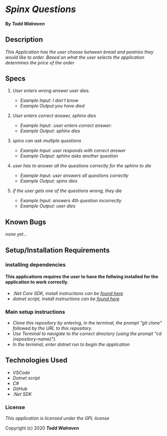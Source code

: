 # _Spinx Questions_

#### By _**Todd Walraven**_

## Description

_This Application has the user choose between bread and pastries they would like to order. Based on what the user selects the application determines the price of the order_

## Specs

1. _User enters wrong answer user dies._
    *   _Example Input: I don't know_
    *   _Example Output:you have died_

2. _User enters correct answer, sphinx dies_
    *	_Example Input: :user enters correct answer:_
    *   _Example Output: sphinx dies_ 

3. _spinx can ask multiple questions_
    *	_Example Input: user responds with correct answer_
    *   _Example Output: sphinx asks another question_

4. _user has to answer all the questions correctly for the sphinx to die_
    *	_Example Input: user answers all questions correctly_
    *	_Example Output: spinx dies_

5. _if the user gets one of the questions wrong, they die_
    *	_Example Input: answers 4th question incorrectly_
    *	_Example Output: user dies_



## Known Bugs
_none yet..._

## Setup/Installation Requirements

### installing dependencies

#### This applications requires the user to have the follwing installed for the application to work correctly.

* _.Net Core SDK, install instructions can be [found here](https://www.learnhowtoprogram.com/c-and-net/getting-started-with-c/installing-c-and-net)_
* _dotnet script, install instructions can be [found here](https://www.learnhowtoprogram.com/c-and-net/getting-started-with-c/installing-dotnet-script)_

### Main setup instructions

* _Clone this repository by entering, in the terminal, the prompt "git clone" followed by the URL to this repository._
* _Use Terminal to navigate to the correct directory (using the prompt "cd {repository-name}")._
* _In the terminal, enter dotnet run to begin the application_


## Technologies Used

* _VSCode_
* _Dotnet script_
* _C#_
* _GitHub_
* _.Net SDK_


### License

_This application is licensed under the GPL license_

Copyright (c) 2020 **_Todd Walraven_**